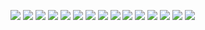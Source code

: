 ![](./Снимок%20экрана%202021-09-16%20092655.png)
![](./Снимок%20экрана%202021-09-16%20092721.png)
![](./Снимок%20экрана%202021-09-16%20092733.png)
![](./Снимок%20экрана%202021-09-16%20092755.png)
![](./Снимок%20экрана%202021-09-16%20092808.png)
![](./Снимок%20экрана%202021-09-16%20092825.png)
![](./Снимок%20экрана%202021-09-16%20092841.png)
![](./Снимок%20экрана%202021-09-16%20092853.png)
![](./Снимок%20экрана%202021-09-16%20092909.png)
![](./Снимок%20экрана%202021-09-16%20092933.png)
![](./Снимок%20экрана%202021-09-16%20092956.png)
![](./Снимок%20экрана%202021-09-16%20093010.png)
![](./Снимок%20экрана%202021-09-16%20093024.png)
![](./Снимок%20экрана%202021-09-16%20093126.png)
![](./Снимок%20экрана%202021-09-16%20093144.png)
